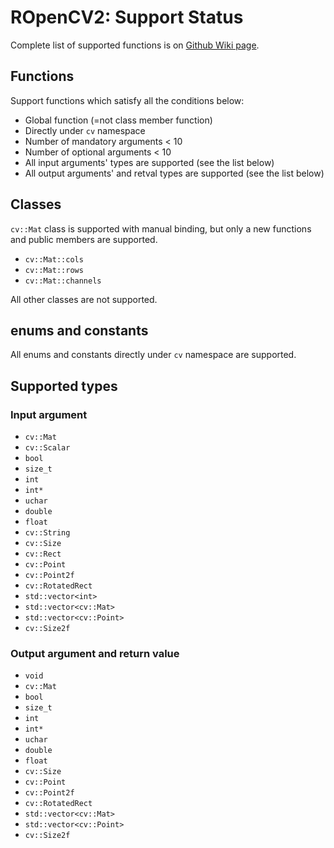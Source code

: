 # ROpenCV2: Support Status

Complete list of supported functions is on [Github Wiki page](https://github.com/wagavulin/ropencv2/wiki/Supported-functions).

## Functions

Support functions which satisfy all the conditions below:

* Global function (=not class member function)
* Directly under `cv` namespace
* Number of mandatory arguments < 10
* Number of optional arguments < 10
* All input arguments' types are supported (see the list below)
* All output arguments' and retval types are supported (see the list below)

## Classes

`cv::Mat` class is supported with manual binding, but only a new functions and public members are supported.

* `cv::Mat::cols`
* `cv::Mat::rows`
* `cv::Mat::channels`

All other classes are not supported.

## enums and constants

All enums and constants directly under `cv` namespace are supported.

## Supported types

### Input argument

* `cv::Mat`
* `cv::Scalar`
* `bool`
* `size_t`
* `int`
* `int*`
* `uchar`
* `double`
* `float`
* `cv::String`
* `cv::Size`
* `cv::Rect`
* `cv::Point`
* `cv::Point2f`
* `cv::RotatedRect`
* `std::vector<int>`
* `std::vector<cv::Mat>`
* `std::vector<cv::Point>`
* `cv::Size2f`

### Output argument and return value

* `void`
* `cv::Mat`
* `bool`
* `size_t`
* `int`
* `int*`
* `uchar`
* `double`
* `float`
* `cv::Size`
* `cv::Point`
* `cv::Point2f`
* `cv::RotatedRect`
* `std::vector<cv::Mat>`
* `std::vector<cv::Point>`
* `cv::Size2f`



